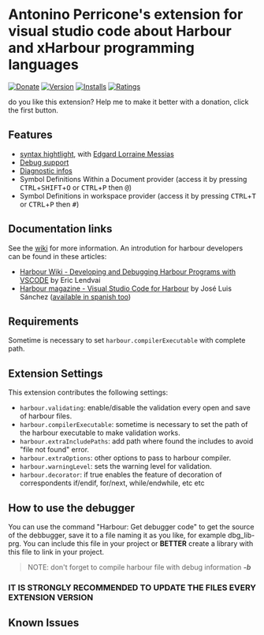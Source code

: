 # Antonino Perricone's extension for visual studio code about Harbour and xHarbour programming languages

[![Donate](https://img.shields.io/badge/Donate-PayPal-green.svg)](https://www.paypal.com/cgi-bin/webscr?cmd=_s-xclick&hosted_button_id=LHCBE7ERSSVDJ&source=url)
[![Version](https://vsmarketplacebadge.apphb.com/version-short/aperricone.harbour.svg)](https://marketplace.visualstudio.com/items?itemName=aperricone.harbour)
[![Installs](https://vsmarketplacebadge.apphb.com/installs-short/aperricone.harbour.svg)](https://marketplace.visualstudio.com/items?itemName=aperricone.harbour)
[![Ratings](https://vsmarketplacebadge.apphb.com/rating-short/aperricone.harbour.svg)](https://marketplace.visualstudio.com/items?itemName=aperricone.harbour)

do you like this extension? Help me to make it better with a donation, click the first button.

## Features

- [syntax hightlight](https://github.com/APerricone/harbourCodeExtension/wiki/Syntax-hightlight), with [Edgard Lorraine Messias](https://github.com/edgardmessias)
- [Debug support](https://github.com/APerricone/harbourCodeExtension/wiki/Debugger)
- [Diagnostic infos](https://github.com/APerricone/harbourCodeExtension/wiki/Diagnostics-Lint)
- Symbol Definitions Within a Document provider (access it by pressing <kbd>CTRL</kbd>+<kbd>SHIFT</kbd>+<kbd>O</kbd> or <kbd>CTRL</kbd>+<kbd>P</kbd> then <kbd>@</kbd>)
- Symbol Definitions in workspace provider (access it by pressing <kbd>CTRL</kbd>+<kbd>T</kbd> or <kbd>CTRL</kbd>+<kbd>P</kbd> then <kbd>#</kbd>)

## Documentation links
See the [wiki](https://github.com/APerricone/harbourCodeExtension/wiki) for more information.
An introdution for harbour developers can be found in these articles:
- [Harbour Wiki - Developing and Debugging Harbour Programs with VSCODE](https://harbour.wiki/index.asp?page=PublicArticles&mode=show&id=190401174818&sig=6893630672) by Eric Lendvai
- [Harbour magazine - Visual Studio Code for Harbour](https://medium.com/harbour-magazine/visual-studio-code-for-harbour-e148f9c1861a) by José Luis Sánchez ([available in spanish too](https://medium.com/harbour-magazine/visual-studio-code-para-harbour-85b0646ff312))

## Requirements
Sometime is necessary to set `harbour.compilerExecutable` with complete path.

## Extension Settings
This extension contributes the following settings:

* `harbour.validating`: enable/disable the validation every open and save of harbour files.
* `harbour.compilerExecutable`: sometime is necessary to set the path of the harbour executable to make validation works.
* `harbour.extraIncludePaths`: add path where found the includes to avoid "file not found" error.
* `harbour.extraOptions`: other options to pass to harbour compiler.
* `harbour.warningLevel`: sets the warning level for validation.
* `harbour.decorator`: if true enables the feature of decoration of correspondents if/endif, for/next, while/endwhile, etc etc

## How to use the debugger<a name="DEBUG"></a>
You can use the command "Harbour: Get debugger code" to get the source of the debbugger, save it to a file naming it as you like, for example dbg_lib-prg. You can include this file in your project or **BETTER** create a library with this file to link in your project.

> NOTE: don't forget to compile harbour file with debug information ***-b***

### **IT IS STRONGLY RECOMMENDED TO UPDATE THE FILES EVERY EXTENSION VERSION**

## Known Issues

